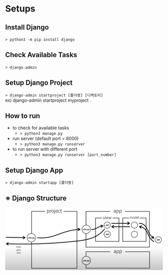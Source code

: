 # Setups
## Install Django
`> python3 -m pip install django`

## Check Available Tasks
`> django-admin`

## Setup Django Project
`> django-admin startproject [폴더명] [디렉토리]`<br>
ex) django-admin startproject myproject .

## How to run
- to check for available tasks
    - `> python3 manage.py`
- run server (default port = 8000)
    - `> python3 manage.py runserver`
- to run server with different port
    - `> python3 manage.py runserver [port_number]`

## Setup Django App
`> django-admin startapp [폴더명]`<br>

## ※ Django Structure
![django structure](images/structure.png)